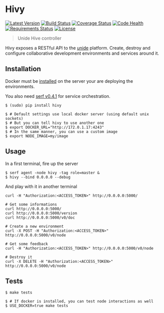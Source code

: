 Hivy
====

[![Latest Version](https://img.shields.io/pypi/v/hivy.svg)](https://pypi.python.org/pypi/hivy/)
[![Build Status](https://drone.io/github.com/hivetech/hivy/status.png)](https://drone.io/github.com/hivetech/hivy/latest)
[![Coverage Status](https://coveralls.io/repos/hivetech/hivy/badge.png)](https://coveralls.io/r/hivetech/hivy)
[![Code Health](https://landscape.io/github/hivetech/hivy/master/landscape.png)](https://landscape.io/github/hivetech/hivy/master)
[![Requirements Status](https://requires.io/github/hivetech/hivy/requirements.png?branch=master)](https://requires.io/github/hivetech/hivy/requirements/?branch=master)
[![License](https://img.shields.io/pypi/l/hivy.svg)](https://pypi.python.org/pypi/hivy/)

> Unide Hive controller

Hivy exposes a RESTful API to the [unide](unide.co) platform. Create, destroy
and configure collaborative development environments and services around it.

Installation
------------

Docker must be [installed](http://www.docker.io/gettingstarted/) on the server
your are deploying the environments.

You also need [serf v0.4.1](serfdom.io) for service orchestration.

```console
$ (sudo) pip install hivy

$ # Default settings use local docker server (using default unix sockets)
$ # But you can tell hivy to use another one
$ export DOCKER_URL="http://172.0.1.17:4243"
$ # In the same manner, you can use a custom image
$ export NODE_IMAGE=my/image
```

Usage
-----

In a first terminal, fire up the server

```console
$ serf agent -node hivy -tag role=master &
$ hivy --bind 0.0.0.0 --debug
```

And play with it in another terminal

```console
curl -H "Authorization:<ACCESS_TOKEN>" http://0.0.0.0:5000/

# Get some informations
curl http://0.0.0.0:5000/
curl http://0.0.0.0:5000/version
curl http://0.0.0.0:5000/v0/doc

# Create a new environment
curl -X POST -H "Authorization:<ACCESS_TOKEN>" http://0.0.0.0:5000/v0/node

# Get some feedback
curl -H "Authorization:<ACCESS_TOKEN>" http://0.0.0.0:5000/v0/node

# Destroy it
curl -X DELETE -H "Authorization:<ACCESS_TOKEN>" http://0.0.0.0:5000/v0/node
```

Tests
-----

```console
$ make tests

$ # If docker is installed, you can test node interactions as well
$ USE_DOCKER=true make tests
```
